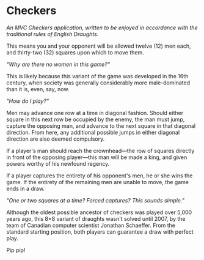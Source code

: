 # Checkers
_An MVC Checkers application, written to be enjoyed in accordance with the traditional rules of English Draughts._

This means you and your opponent will be allowed twelve (12) men each, and thirty-two (32) squares upon which to move them.

_"Why are there no women in this game?"_

This is likely because this variant of the game was developed in the 16th century, when society was generally considerably more male-dominated than it is, even, say, now.

_"How do I play?"_

Men may advance one row at a time in diagonal fashion. Should either square in this next row be occupied by the enemy, the man must jump, capture the opposing man, and advance to the next square in that diagonal direction. From here, any additional possible jumps in either diagonal direction are also deemed compulsory.

If a player's man should reach the crownhead—the row of squares directly in front of the opposing player—this man will be made a king, and given powers worthy of his newfound regency.

If a player captures the entirety of his opponent's men, he or she wins the game. If the entirety of the remaining men are unable to move, the game ends in a draw.

_"One or two squares at a time? Forced captures? This sounds simple."_

Although the oldest possible ancestor of checkers was played over 5,000 years ago, this 8×8 variant of draughts wasn't solved until 2007, by the team of Canadian computer scientist Jonathan Schaeffer. From the standard starting position, both players can guarantee a draw with perfect play.


Pip pip!
